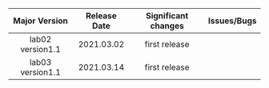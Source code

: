 |   Major Version  | Release Date  | Significant changes | Issues/Bugs|
|  :----:          | :----:        |      :----:         |:----:      |
| lab02 version1.1 | 2021.03.02    | first release       |            |
| lab03 version1.1 | 2021.03.14    | first release       |            |
